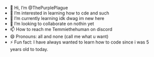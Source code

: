 - 👋 Hi, I’m @ThePurplePlague
- 👀 I’m interested in learning how to cde and such
- 🌱 I’m currently learning idk dwag im new here
- 💞️ I’m looking to collaborate on nothin yet
- 📫 How to reach me Temmiethehuman on discord
- 😄 Pronouns: all and none (call me what u want)
- ⚡ Fun fact: I have always wanted to learn how to code since i was 5 years old to today.

<!---
ThePurplePlague/ThePurplePlague is a ✨ special ✨ repository because its `README.md` (this file) appears on your GitHub profile.
You can click the Preview link to take a look at your changes.
--->
